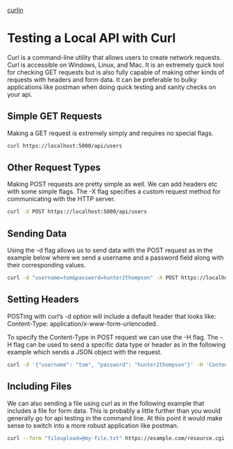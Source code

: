 [curlin](https://external-content.duckduckgo.com/iu/?u=https%3A%2F%2Fmedia.giphy.com%2Fmedia%2FhbewcRhBwnYvC%2Fgiphy.gif&f=1&nofb=1)

# Testing a Local API with Curl

Curl is a command-line utility that allows users to create network requests. Curl is accessible on Windows, Linux, and Mac. It is an extremely quick tool for checking GET requests but is also fully capable of making other kinds of requests with headers and form data. It can be preferable to bulky applications like postman when doing quick testing and sanity checks on your api.

## Simple GET Requests

Making a GET request is extremely simply and requires no special flags.

```bash
curl https://localhost:5000/api/users
```


## Other Request Types

Making POST requests are pretty simple as well. We can add headers etc with some simple flags. The -X flag specifies a custom request method for communicating with the HTTP server.

```bash
curl -X POST https://localhost:5000/api/users
```


## Sending Data

Using the -d flag allows us to send data with the POST request as in the example below where we send a username and a password field along with their corresponding values.

```bash
curl -d "username=tom&password=hunter2thompson" -X POST https://localhost:5000/api/login
```


## Setting Headers

POSTing with curl’s -d option will include a default header that looks like: Content-Type: application/x-www-form-urlencoded.

To specify the Content-Type in POST request we can use the -H flag. The -H flag can be used to send a specific data type or header as in the following example which sends a JSON object with the request.

```bash
curl -d '{"username": "tom", "password": "hunter2thompson"}' -H 'Content-Type: application/json' https://localhost:5000/api/login
```


## Including Files

We can also sending a file using curl as in the following example that includes a file for form data. This is probably a little further than you would generally go for api testing in the command line. At this point it would make sense to switch into a more robust application like postman.

```bash
curl --form "fileupload=@my-file.txt" https://example.com/resource.cgi
```
